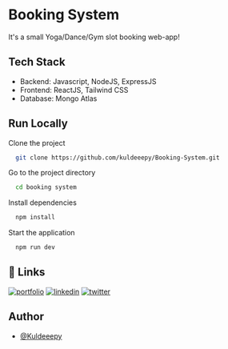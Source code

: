 # Booking System

It's a small Yoga/Dance/Gym slot booking web-app!

## Tech Stack

- Backend: Javascript, NodeJS, ExpressJS
- Frontend: ReactJS, Tailwind CSS
- Database: Mongo Atlas

## Run Locally

Clone the project

```bash
  git clone https://github.com/kuldeeepy/Booking-System.git
```

Go to the project directory

```bash
  cd booking system
```

Install dependencies

```bash
  npm install
```

Start the application

```bash
  npm run dev
```

## 🔗 Links

[![portfolio](https://img.shields.io/badge/my_portfolio-000?style=for-the-badge&logo=ko-fi&logoColor=white)](https://github.com/kuldeeepy)
[![linkedin](https://img.shields.io/badge/linkedin-0A66C2?style=for-the-badge&logo=linkedin&logoColor=white)](https://www.linkedin.com/in/kuldeeep-yadav/)
[![twitter](https://img.shields.io/badge/twitter-1DA1F2?style=for-the-badge&logo=twitter&logoColor=white)](https://twitter.com/iamKuldeepY)

## Author

- [@Kuldeeepy](https://github.com/kuldeeepy)
